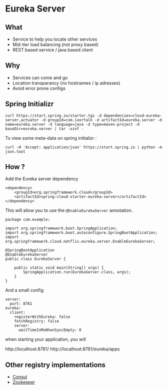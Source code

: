 # Eureka Server

## What 

- Service to help you locate other services
- Mid-tier load balancing (not proxy based)
- REST based service / java based client

## Why 

- Services can come and go
- Location transparancy (no hostnames / ip adresses)
- Avoid error prone configs 

## Spring Initializr

```
curl https://start.spring.io/starter.tgz -d dependencies=cloud-eureka-server,actuator -d groupId=com.ixortalk -d artifactId=eureka.server -d name=eureka.server -d language=java -d type=maven-project -d baseDir=eureka.server | tar -xzvf -
```

To view some meta-data on spring initializr :

```
curl -H 'Accept: application/json' https://start.spring.io | python -m json.tool
```

## How ?

Add the Eureka server dependency

```
<dependency>
    <groupId>org.springframework.cloud</groupId>
    <artifactId>spring-cloud-starter-eureka-server</artifactId>
</dependency>
```		

This will allow you to use the `@EnableEurekaServer` annotation.

```
package com.example;

import org.springframework.boot.SpringApplication;
import org.springframework.boot.autoconfigure.SpringBootApplication;
import org.springframework.cloud.netflix.eureka.server.EnableEurekaServer;

@SpringBootApplication
@EnableEurekaServer
public class EurekaServer {

	public static void main(String[] args) {
		SpringApplication.run(EurekaServer.class, args);
	}
}
```

And a small config

```
server:
  port: 8761
eureka:
  client:
    registerWithEureka: false
    fetchRegistry: false
    server:
      waitTimeInMsWhenSyncEmpty: 0
```      

when starting your application, you will 

http://localhost:8761/
http://localhost:8761/eureka/apps


## Other registry implementations

- [Consul](https://www.consul.io/)
- [Zookeeper](https://zookeeper.apache.org/)
